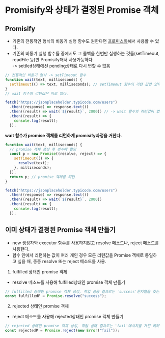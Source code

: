 # Promisify와 상태가 결정된 Promise 객체

## Promisify

- 기존의 전통적인 형식의 비동기 실행 함수도 원한다면 <u>프로미스화</u>해서 사용할 수 있다.
- 기존의 비동기 실행 함수들 중에서도 그 콜백을 한번만 실행하는 것들(setTimeout, readFile 등)만 Promisify해서 사용가능하다.  
  -> settled상태에선 pending상태로 다시 변할 수 없음

```javascript
// 전통적인 비동기 형식 -> setTimeout 함수
function wait(text, milliseconds) {
  setTimeout(() => text, milliseconds); // setTimeout 함수의 리턴 값만 있다
}
// wait 함수의 리턴값은 따로 없다.

fetch("https://jsonplaceholder.typicode.com/users")
  .then((response) => response.text())
  .then((result) => wait(`${result}`, 2000)) // -> wait 함수의 리턴값이 없기 때문에 undefind가 나온다.
  .then((result) => {
    console.log(result);
  });
```

<b>wait 함수가 promise 객체를 리턴하게 promisify과정을 거친다.</b>

```javascript
function wait(text, milliseconds) {
  // promise 객체 생성 후 변수에 할당
  const p = new Promise((resolve, reject) => {
    setTimeout(() => {
      resolve(text);
    }, milliseconds);
  });
  return p; // promise 객체를 리턴
}

fetch("https://jsonplaceholder.typicode.com/users")
  .then((response) => response.text())
  .then((result) => wait(`${result}`, 2000))
  .then((result) => {
    console.log(result);
  });
```

## 이미 상태가 결정된 Promise 객체 만들기

- new 생성자와 executor 함수를 사용하지않고 resolve 메소드나, reject 메소드를 사용한다.
- 함수 안에서 리턴하는 값이 여러 개인 경우 모든 리턴값을 Promise 객체로 통일하고 싶을 때, 종종 resolve 또는 reject 메소드를 사용.

1. fulfilled 상태인 promise 객체

- resolve 메소드를 사용해 fulfilled상태인 promise 객체 만들기

```javascript
// fulfilled 상태인 promise 객체 생성, 작업 성공 결과로는 'success'문자열을 갖는다.
const fulfilledP = Promise.resolve("success");
```

2. rejected 상태인 promise 객체

- reject 메소드를 사용해 rejected상태인 promise 객체 만들기

```javascript
// rejected 상태인 promise 객체 생성, 작업 실패 결과로는 'fail'메시지를 가진 에러 객체를 생성.
const rejectedP = Promise.reject(new Error("fail"));
```
